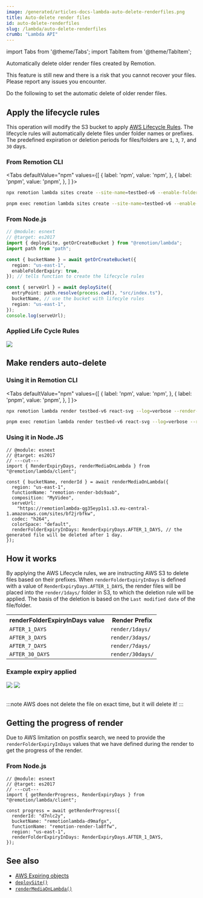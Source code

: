 ```yaml
---
image: /generated/articles-docs-lambda-auto-delete-renderfiles.png
title: Auto-delete render files
id: auto-delete-renderfiles
slug: /lambda/auto-delete-renderfiles
crumb: "Lambda API"
---
```


import Tabs from '@theme/Tabs';
import TabItem from '@theme/TabItem';

Automatically delete older render files created by Remotion.

<ExperimentalBadge>
<p>This feature is still new and there is a risk that you cannot recover your files. Please report any issues you encounter.</p>
</ExperimentalBadge>

Do the following to set the automatic delete of older render files.

## Apply the lifecycle rules

This operation will modify the S3 bucket to apply [AWS Lifecycle Rules](https://docs.aws.amazon.com/AmazonS3/latest/userguide/object-lifecycle-mgmt.html). The lifecycle rules will automatically delete files under folder names or prefixes. The predefined expiration or deletion periods for files/folders are `1`, `3`, `7`, and `30` days.

### From Remotion CLI

<Tabs
defaultValue="npm"
values={[
{ label: 'npm', value: 'npm', },
{ label: 'pnpm', value: 'pnpm', },
]
}>
<TabItem value="npm">

```bash
npx remotion lambda sites create --site-name=testbed-v6 --enable-folder-expiry=true
```

  </TabItem>

  <TabItem value="pnpm">

```bash
pnpm exec remotion lambda sites create --site-name=testbed-v6 --enable-folder-expiry=true
```

  </TabItem>

</Tabs>

### From Node.js

```ts twoslash
// @module: esnext
// @target: es2017
import { deploySite, getOrCreateBucket } from "@remotion/lambda";
import path from "path";

const { bucketName } = await getOrCreateBucket({
  region: "us-east-1",
  enableFolderExpiry: true,
}); // tells function to create the lifecycle rules

const { serveUrl } = await deploySite({
  entryPoint: path.resolve(process.cwd(), "src/index.ts"),
  bucketName, // use the bucket with lifecyle rules
  region: "us-east-1",
});
console.log(serveUrl);
```

### Applied Life Cycle Rules

<img src="/img/lambda/applied-lc-rules.png" />

## Make renders auto-delete

### Using it in Remotion CLI

<Tabs
defaultValue="npm"
values={[
{ label: 'npm', value: 'npm', },
{ label: 'pnpm', value: 'pnpm', },
]
}>
<TabItem value="npm">

```bash
npx remotion lambda render testbed-v6 react-svg --log=verbose --render-folder-expiry-in-days=1
```

  </TabItem>

  <TabItem value="pnpm">

```bash
pnpm exec remotion lambda render testbed-v6 react-svg --log=verbose --render-folder-expiry-in-days=1
```

  </TabItem>

</Tabs>

### Using it in Node.JS

```tsx twoslash
// @module: esnext
// @target: es2017
// ---cut---
import { RenderExpiryDays, renderMediaOnLambda } from "@remotion/lambda/client";

const { bucketName, renderId } = await renderMediaOnLambda({
  region: "us-east-1",
  functionName: "remotion-render-bds9aab",
  composition: "MyVideo",
  serveUrl:
    "https://remotionlambda-qg35eyp1s1.s3.eu-central-1.amazonaws.com/sites/bf2jrbfkw",
  codec: "h264",
  colorSpace: "default",
  renderFolderExpiryInDays: RenderExpiryDays.AFTER_1_DAYS, // the generated file will be deleted after 1 day.
});
```

## How it works

By applying the AWS Lifecycle rules, we are instructing AWS S3 to delete files based on their prefixes. When `renderFolderExpiryInDays` is defined with a value of `RenderExpiryDays.AFTER_1_DAYS`, the render files will be placed into the `render/1days/` folder in S3, to which the deletion rule will be applied. The basis of the deletion is based on the `Last modified date` of the file/folder.

<table>
  <tr>
    <th>
      renderFolderExpiryInDays value
    </th>
    <th>
      Render Prefix
    </th>
  </tr>
  <tr>
    <td>
      <code>AFTER_1_DAYS</code>
    </td>
    <td>
      <code>render/1days/</code>
    </td>
   
  </tr>
  
  <tr>
    <td>
      <code>AFTER_3_DAYS</code>
    </td>
    <td>
      <code>render/3days/</code>
    </td>
   
  </tr>
  <tr>
    <td>
      <code>AFTER_7_DAYS</code>
    </td>
    <td>
      <code>render/7days/</code>
    </td>
   
  </tr>
  <tr>
    <td>
      <code>AFTER_30_DAYS</code>
    </td>
    <td>
      <code>render/30days/</code>
    </td>
   
  </tr>

</table>

### Example expiry applied

<img src="/img/lambda/rendered-file-path.png" />
<img src="/img/lambda/rendered-file-management.png" />

<br/>
<br/>

:::note
AWS does not delete the file on exact time, but it will delete it!
:::

## Getting the progress of render

Due to AWS limitation on postfix search, we need to provide the `renderFolderExpiryInDays` values that we have defined during the render to get the progress of the render.

### From Node.js

```tsx twoslash
// @module: esnext
// @target: es2017
// ---cut---
import { getRenderProgress, RenderExpiryDays } from "@remotion/lambda/client";

const progress = await getRenderProgress({
  renderId: "d7nlc2y",
  bucketName: "remotionlambda-d9mafgx",
  functionName: "remotion-render-la8ffw",
  region: "us-east-1",
  renderFolderExpiryInDays: RenderExpiryDays.AFTER_1_DAYS,
});
```

## See also

- [AWS Expiring objects](https://docs.aws.amazon.com/AmazonS3/latest/userguide/lifecycle-expire-general-considerations.html)
- [`deploySite()`](/docs/lambda/deploysite)
- [`renderMediaOnLambda()`](/docs/lambda/rendermediaonlambda)
